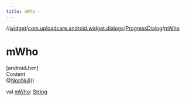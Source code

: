 ```yaml
---
title: mWho -
---
```

//[widget](../../index.md)/[com.uploadcare.android.widget.dialogs](../index.md)/[ProgressDialog](index.md)/[mWho](m-who.md)



# mWho  
[androidJvm]  
Content  
@[NonNull](https://developer.android.com/reference/kotlin/androidx/annotation/NonNull.html)()  
  
val [mWho](m-who.md): [String](https://kotlinlang.org/api/latest/jvm/stdlib/kotlin/-string/index.html)  



